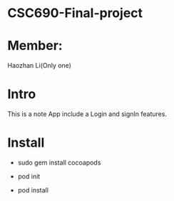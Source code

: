 # CSC690-Final-project

# Member:
Haozhan Li(Only one)

# Intro
This is a note App include a Login and signIn features.

# Install

  - sudo gem install cocoapods

  - pod init

  - pod install



